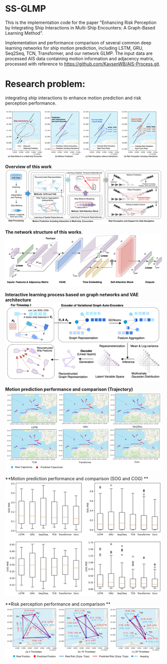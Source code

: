 # SS-GLMP

This is the implementation code for the paper "Enhancing Risk Perception by Integrating Ship Interactions in Multi-Ship Encounters: A Graph-Based Learning Method".

Implementation and performance comparison of several common deep learning networks for ship motion prediction, including LSTM, GRU, Seq2Seq, TCN, Transformer, and our network GLMP. The input data are processed AIS data containing motion information and adjacency matrix, processed with reference to https://github.com/KaysenWB/AIS-Process.git.



# Research problem: 
integrating ship interactions to enhance motion prediction and risk perception performance.

![Figure](https://github.com/KaysenWB/SS-GLMP/blob/main/Figures/Figure01.jpg?raw=true)

**Overview of this work**
![Figure](https://github.com/KaysenWB/SS-GLMP/blob/main/Figures/Figure02.jpeg?raw=true)

**The network structure of this works**. 
![Figure](https://github.com/KaysenWB/SS-GLMP/blob/main/Figures/Figure03.jpg?raw=true)

**Interactive learning process based on graph networks and VAE architecture**
![Figure](https://github.com/KaysenWB/SS-GLMP/blob/main/Figures/Figure04.jpg?raw=true)

**Motion prediction performance and comparison (Trajectory)**
![Figure](https://github.com/KaysenWB/SS-GLMP/blob/main/Figures/Figure08.jpeg?raw=true)

**Motion prediction performance and comparison (SOG and COG) **
![Figure](https://github.com/KaysenWB/SS-GLMP/blob/main/Figures/Figure06.jpg?raw=true)

**Risk perception performance and comparison  **
![Figure](https://github.com/KaysenWB/SS-GLMP/blob/main/Figures/Figure10.jpeg?raw=true)
